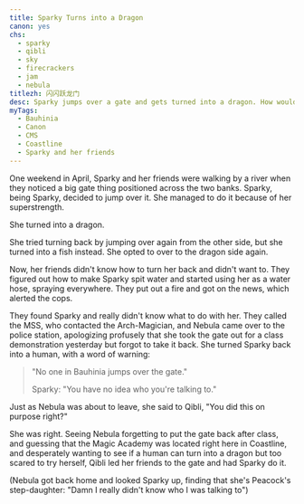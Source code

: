 ```yaml
---
title: Sparky Turns into a Dragon
canon: yes
chs:
  - sparky
  - qibli
  - sky
  - firecrackers
  - jam
  - nebula
titlezh: 闪闪跃龙门
desc: Sparky jumps over a gate and gets turned into a dragon. How would they turn her back?
myTags:
  - Bauhinia
  - Canon
  - CMS
  - Coastline
  - Sparky and her friends
---
```


One weekend in April, Sparky and her friends were walking by a river when they noticed a big gate thing positioned across the two banks. Sparky, being Sparky, decided to jump over it. She managed to do it because of her superstrength.

She turned into a dragon.

She tried turning back by jumping over again from the other side, but she turned into a fish instead. She opted to over to the dragon side again.

Now, her friends didn't know how to turn her back and didn't want to. They figured out how to make Sparky spit water and started using her as a water hose, spraying everywhere. They put out a fire and got on the news, which alerted the cops.

They found Sparky and really didn't know what to do with her. They called the MSS, who contacted the Arch-Magician, and Nebula came over to the police station, apologizing profusely that she took the gate out for a class demonstration yesterday but forgot to take it back. She turned Sparky back into a human, with a word of warning:

> "No one in Bauhinia jumps over the gate."
>
> Sparky: "You have no idea who you're talking to."

Just as Nebula was about to leave, she said to Qibli, "You did this on purpose right?"

She was right. Seeing Nebula forgetting to put the gate back after class, and guessing that the Magic Academy was located right here in Coastline, and desperately wanting to see if a human can turn into a dragon but too scared to try herself, Qibli led her friends to the gate and had Sparky do it.

(Nebula got back home and looked Sparky up, finding that she's Peacock's step-daughter: "Damn I really didn't know who I was talking to")
